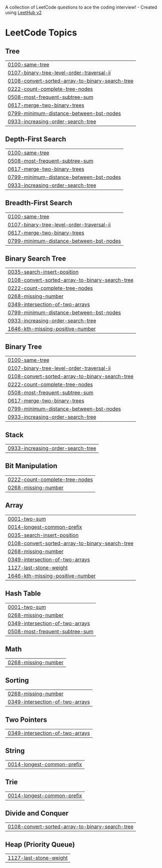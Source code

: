 A collection of LeetCode questions to ace the coding interview! - Created using [LeetHub v2](https://github.com/arunbhardwaj/LeetHub-2.0)
<!---LeetCode Topics Start-->
# LeetCode Topics
## Tree
|  |
| ------- |
| [0100-same-tree](https://github.com/lshyun955/CodingTest/tree/master/0100-same-tree) |
| [0107-binary-tree-level-order-traversal-ii](https://github.com/lshyun955/CodingTest/tree/master/0107-binary-tree-level-order-traversal-ii) |
| [0108-convert-sorted-array-to-binary-search-tree](https://github.com/lshyun955/CodingTest/tree/master/0108-convert-sorted-array-to-binary-search-tree) |
| [0222-count-complete-tree-nodes](https://github.com/lshyun955/CodingTest/tree/master/0222-count-complete-tree-nodes) |
| [0508-most-frequent-subtree-sum](https://github.com/lshyun955/CodingTest/tree/master/0508-most-frequent-subtree-sum) |
| [0617-merge-two-binary-trees](https://github.com/lshyun955/CodingTest/tree/master/0617-merge-two-binary-trees) |
| [0799-minimum-distance-between-bst-nodes](https://github.com/lshyun955/CodingTest/tree/master/0799-minimum-distance-between-bst-nodes) |
| [0933-increasing-order-search-tree](https://github.com/lshyun955/CodingTest/tree/master/0933-increasing-order-search-tree) |
## Depth-First Search
|  |
| ------- |
| [0100-same-tree](https://github.com/lshyun955/CodingTest/tree/master/0100-same-tree) |
| [0508-most-frequent-subtree-sum](https://github.com/lshyun955/CodingTest/tree/master/0508-most-frequent-subtree-sum) |
| [0617-merge-two-binary-trees](https://github.com/lshyun955/CodingTest/tree/master/0617-merge-two-binary-trees) |
| [0799-minimum-distance-between-bst-nodes](https://github.com/lshyun955/CodingTest/tree/master/0799-minimum-distance-between-bst-nodes) |
| [0933-increasing-order-search-tree](https://github.com/lshyun955/CodingTest/tree/master/0933-increasing-order-search-tree) |
## Breadth-First Search
|  |
| ------- |
| [0100-same-tree](https://github.com/lshyun955/CodingTest/tree/master/0100-same-tree) |
| [0107-binary-tree-level-order-traversal-ii](https://github.com/lshyun955/CodingTest/tree/master/0107-binary-tree-level-order-traversal-ii) |
| [0617-merge-two-binary-trees](https://github.com/lshyun955/CodingTest/tree/master/0617-merge-two-binary-trees) |
| [0799-minimum-distance-between-bst-nodes](https://github.com/lshyun955/CodingTest/tree/master/0799-minimum-distance-between-bst-nodes) |
## Binary Search Tree
|  |
| ------- |
| [0035-search-insert-position](https://github.com/lshyun955/CodingTest/tree/master/0035-search-insert-position) |
| [0108-convert-sorted-array-to-binary-search-tree](https://github.com/lshyun955/CodingTest/tree/master/0108-convert-sorted-array-to-binary-search-tree) |
| [0222-count-complete-tree-nodes](https://github.com/lshyun955/CodingTest/tree/master/0222-count-complete-tree-nodes) |
| [0268-missing-number](https://github.com/lshyun955/CodingTest/tree/master/0268-missing-number) |
| [0349-intersection-of-two-arrays](https://github.com/lshyun955/CodingTest/tree/master/0349-intersection-of-two-arrays) |
| [0799-minimum-distance-between-bst-nodes](https://github.com/lshyun955/CodingTest/tree/master/0799-minimum-distance-between-bst-nodes) |
| [0933-increasing-order-search-tree](https://github.com/lshyun955/CodingTest/tree/master/0933-increasing-order-search-tree) |
| [1646-kth-missing-positive-number](https://github.com/lshyun955/CodingTest/tree/master/1646-kth-missing-positive-number) |
## Binary Tree
|  |
| ------- |
| [0100-same-tree](https://github.com/lshyun955/CodingTest/tree/master/0100-same-tree) |
| [0107-binary-tree-level-order-traversal-ii](https://github.com/lshyun955/CodingTest/tree/master/0107-binary-tree-level-order-traversal-ii) |
| [0108-convert-sorted-array-to-binary-search-tree](https://github.com/lshyun955/CodingTest/tree/master/0108-convert-sorted-array-to-binary-search-tree) |
| [0222-count-complete-tree-nodes](https://github.com/lshyun955/CodingTest/tree/master/0222-count-complete-tree-nodes) |
| [0508-most-frequent-subtree-sum](https://github.com/lshyun955/CodingTest/tree/master/0508-most-frequent-subtree-sum) |
| [0617-merge-two-binary-trees](https://github.com/lshyun955/CodingTest/tree/master/0617-merge-two-binary-trees) |
| [0799-minimum-distance-between-bst-nodes](https://github.com/lshyun955/CodingTest/tree/master/0799-minimum-distance-between-bst-nodes) |
| [0933-increasing-order-search-tree](https://github.com/lshyun955/CodingTest/tree/master/0933-increasing-order-search-tree) |
## Stack
|  |
| ------- |
| [0933-increasing-order-search-tree](https://github.com/lshyun955/CodingTest/tree/master/0933-increasing-order-search-tree) |
## Bit Manipulation
|  |
| ------- |
| [0222-count-complete-tree-nodes](https://github.com/lshyun955/CodingTest/tree/master/0222-count-complete-tree-nodes) |
| [0268-missing-number](https://github.com/lshyun955/CodingTest/tree/master/0268-missing-number) |
## Array
|  |
| ------- |
| [0001-two-sum](https://github.com/lshyun955/CodingTest/tree/master/0001-two-sum) |
| [0014-longest-common-prefix](https://github.com/lshyun955/CodingTest/tree/master/0014-longest-common-prefix) |
| [0035-search-insert-position](https://github.com/lshyun955/CodingTest/tree/master/0035-search-insert-position) |
| [0108-convert-sorted-array-to-binary-search-tree](https://github.com/lshyun955/CodingTest/tree/master/0108-convert-sorted-array-to-binary-search-tree) |
| [0268-missing-number](https://github.com/lshyun955/CodingTest/tree/master/0268-missing-number) |
| [0349-intersection-of-two-arrays](https://github.com/lshyun955/CodingTest/tree/master/0349-intersection-of-two-arrays) |
| [1127-last-stone-weight](https://github.com/lshyun955/CodingTest/tree/master/1127-last-stone-weight) |
| [1646-kth-missing-positive-number](https://github.com/lshyun955/CodingTest/tree/master/1646-kth-missing-positive-number) |
## Hash Table
|  |
| ------- |
| [0001-two-sum](https://github.com/lshyun955/CodingTest/tree/master/0001-two-sum) |
| [0268-missing-number](https://github.com/lshyun955/CodingTest/tree/master/0268-missing-number) |
| [0349-intersection-of-two-arrays](https://github.com/lshyun955/CodingTest/tree/master/0349-intersection-of-two-arrays) |
| [0508-most-frequent-subtree-sum](https://github.com/lshyun955/CodingTest/tree/master/0508-most-frequent-subtree-sum) |
## Math
|  |
| ------- |
| [0268-missing-number](https://github.com/lshyun955/CodingTest/tree/master/0268-missing-number) |
## Sorting
|  |
| ------- |
| [0268-missing-number](https://github.com/lshyun955/CodingTest/tree/master/0268-missing-number) |
| [0349-intersection-of-two-arrays](https://github.com/lshyun955/CodingTest/tree/master/0349-intersection-of-two-arrays) |
## Two Pointers
|  |
| ------- |
| [0349-intersection-of-two-arrays](https://github.com/lshyun955/CodingTest/tree/master/0349-intersection-of-two-arrays) |
## String
|  |
| ------- |
| [0014-longest-common-prefix](https://github.com/lshyun955/CodingTest/tree/master/0014-longest-common-prefix) |
## Trie
|  |
| ------- |
| [0014-longest-common-prefix](https://github.com/lshyun955/CodingTest/tree/master/0014-longest-common-prefix) |
## Divide and Conquer
|  |
| ------- |
| [0108-convert-sorted-array-to-binary-search-tree](https://github.com/lshyun955/CodingTest/tree/master/0108-convert-sorted-array-to-binary-search-tree) |
## Heap (Priority Queue)
|  |
| ------- |
| [1127-last-stone-weight](https://github.com/lshyun955/CodingTest/tree/master/1127-last-stone-weight) |
<!---LeetCode Topics End-->